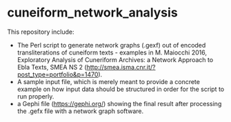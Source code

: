 # cuneiform_network_analysis
This repository include: 
- The Perl script to generate network graphs (.gexf) out of encoded transliterations of cuneiform texts - examples in M. Maiocchi 2016, Exploratory Analysis of Cuneriform Archives: a Network Approach to Ebla Texts, SMEA NS 2 (http://smea.isma.cnr.it/?post_type=portfolio&p=1470).
- A sample input file, which is merely meant to provide a concrete example on how input data should be structured in order for the script to run properly.
- a Gephi file (https://gephi.org/) showing the final result after processing the .gefx file with a network graph software. 
